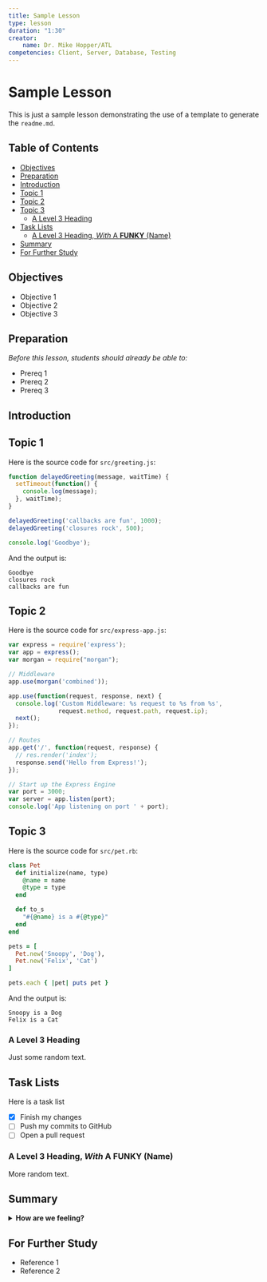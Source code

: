 ```yaml
---
title: Sample Lesson
type: lesson
duration: "1:30"
creator:
    name: Dr. Mike Hopper/ATL
competencies: Client, Server, Database, Testing
---
```


[//]: # (NOTE: This readme file was generated from the template.md file. You should *not* edit this file directly.)

[comment]: <> (This is a comment, it will not be included)
[comment]: <> (in  the output file unless you use it in)
[comment]: <> (a reference style link.)

# Sample Lesson

This is just a sample lesson demonstrating the use of a template to generate the `readme.md`.

## Table of Contents

* [Objectives](#objectives)
* [Preparation](#preparation)
* [Introduction](#introduction)
* [Topic 1](#topic-1)
* [Topic 2](#topic-2)
* [Topic 3](#topic-3)
  * [A Level 3 Heading](#a-level-3-heading)
* [Task Lists](#task-lists)
  * [A Level 3 Heading, *With* A __FUNKY__ (Name)](#a-level-3-heading-with-a-funky-name)
* [Summary](#summary)
* [For Further Study](#for-further-study)

## Objectives
* Objective 1
* Objective 2
* Objective 3

## Preparation
*Before this lesson, students should already be able to:*

* Prereq 1
* Prereq 2
* Prereq 3

## Introduction

## Topic 1

Here is the source code for `src/greeting.js`:

```javascript
function delayedGreeting(message, waitTime) {
  setTimeout(function() {
    console.log(message);
  }, waitTime);
}

delayedGreeting('callbacks are fun', 1000);
delayedGreeting('closures rock', 500);

console.log('Goodbye');
```

And the output is:

```
Goodbye
closures rock
callbacks are fun
```

## Topic 2

Here is the source code for `src/express-app.js`:

```javascript
var express = require('express');
var app = express();
var morgan = require("morgan");

// Middleware
app.use(morgan('combined'));

app.use(function(request, response, next) {
  console.log('Custom Middleware: %s request to %s from %s',
              request.method, request.path, request.ip);
  next();
});

// Routes
app.get('/', function(request, response) {
  // res.render('index');
  response.send('Hello from Express!');
});

// Start up the Express Engine
var port = 3000;
var server = app.listen(port);
console.log('App listening on port ' + port);
```

## Topic 3

Here is the source code for `src/pet.rb`:

```ruby
class Pet
  def initialize(name, type)
    @name = name
    @type = type
  end

  def to_s
    "#{@name} is a #{@type}"
  end
end

pets = [
  Pet.new('Snoopy', 'Dog'),
  Pet.new('Felix', 'Cat')
]

pets.each { |pet| puts pet }
```

And the output is:

```
Snoopy is a Dog
Felix is a Cat
```

### A Level 3 Heading

Just some random text.

## Task Lists

Here is a task list

- [x] Finish my changes
- [ ] Push my commits to GitHub
- [ ] Open a pull request

### A Level 3 Heading, *With* A __FUNKY__ (Name)

More random text.

## Summary

<details>
  <summary><strong>How are we feeling?</strong></summary>
  > Feeling great, thanks for asking!
</details>

## For Further Study

* Reference 1
* Reference 2
